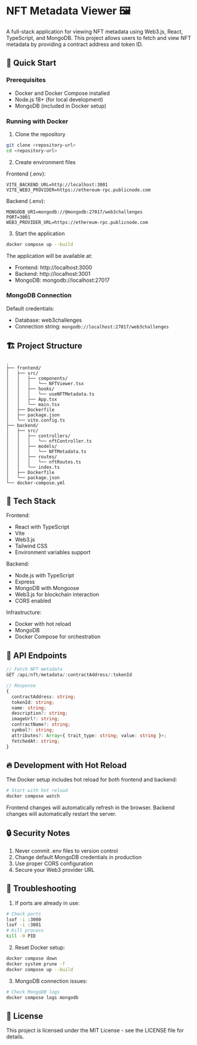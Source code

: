 # NFT Metadata Viewer 🖼️

A full-stack application for viewing NFT metadata using Web3.js, React, TypeScript, and MongoDB. This project allows users to fetch and view NFT metadata by providing a contract address and token ID.

## 🚀 Quick Start

### Prerequisites

- Docker and Docker Compose installed
- Node.js 18+ (for local development)
- MongoDB (included in Docker setup)

### Running with Docker

1. Clone the repository
```bash
git clone <repository-url>
cd <repository-url>
```

2. Create environment files

Frontend (.env):
```env
VITE_BACKEND_URL=http://localhost:3001
VITE_WEB3_PROVIDER=https://ethereum-rpc.publicnode.com
```

Backend (.env):
```env
MONGODB_URI=mongodb://@mongodb:27017/web3challenges
PORT=3001
WEB3_PROVIDER_URL=https://ethereum-rpc.publicnode.com
```

3. Start the application
```bash
docker compose up --build
```

The application will be available at:
- Frontend: http://localhost:3000
- Backend: http://localhost:3001
- MongoDB: mongodb://localhost:27017

### MongoDB Connection

Default credentials:
- Database: web3challenges
- Connection string: `mongodb://localhost:27017/web3challenges`

## 🏗️ Project Structure

```
.
├── frontend/
│   ├── src/
│   │   ├── components/
│   │   │   └── NFTViewer.tsx
│   │   ├── hooks/
│   │   │   └── useNFTMetadata.ts
│   │   ├── App.tsx
│   │   └── main.tsx
│   ├── Dockerfile
│   ├── package.json
│   └── vite.config.ts
├── backend/
│   ├── src/
│   │   ├── controllers/
│   │   │   └── nftController.ts
│   │   ├── models/
│   │   │   └── NFTMetadata.ts
│   │   ├── routes/
│   │   │   └── nftRoutes.ts
│   │   └── index.ts
│   ├── Dockerfile
│   └── package.json
└── docker-compose.yml
```

## 🔧 Tech Stack

Frontend:
- React with TypeScript
- Vite
- Web3.js
- Tailwind CSS
- Environment variables support

Backend:
- Node.js with TypeScript
- Express
- MongoDB with Mongoose
- Web3.js for blockchain interaction
- CORS enabled

Infrastructure:
- Docker with hot reload
- MongoDB
- Docker Compose for orchestration

## 📝 API Endpoints

```typescript
// Fetch NFT metadata
GET /api/nft/metadata/:contractAddress/:tokenId

// Response
{
  contractAddress: string;
  tokenId: string;
  name: string;
  description?: string;
  imageUrl?: string;
  contractName?: string;
  symbol?: string;
  attributes?: Array<{ trait_type: string; value: string }>;
  fetchedAt: string;
}
```

## 🔥 Development with Hot Reload

The Docker setup includes hot reload for both frontend and backend:

```bash
# Start with hot reload
docker compose watch
```

Frontend changes will automatically refresh in the browser.
Backend changes will automatically restart the server.

## 🔒 Security Notes

1. Never commit .env files to version control
2. Change default MongoDB credentials in production
3. Use proper CORS configuration
4. Secure your Web3 provider URL

## 🐛 Troubleshooting

1. If ports are already in use:
```bash
# Check ports
lsof -i :3000
lsof -i :3001
# Kill process
kill -9 PID
```

2. Reset Docker setup:
```bash
docker compose down
docker system prune -f
docker compose up --build
```

3. MongoDB connection issues:
```bash
# Check MongoDB logs
docker compose logs mongodb
```

## 📄 License

This project is licensed under the MIT License - see the LICENSE file for details.